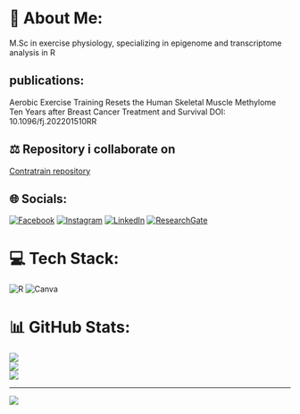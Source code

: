 # 💫 About Me:
M.Sc in exercise physiology, specializing in epigenome and transcriptome analysis in R

## publications:
  Aerobic Exercise Training Resets the Human Skeletal Muscle Methylome Ten Years after Breast Cancer Treatment and Survival
  DOI: 10.1096/fj.202201510RR

## ⚖ Repository i collaborate on
  [Contratrain repository](https://github.com/dhammarstrom/contratrain)


## 🌐 Socials:
  [![Facebook](https://img.shields.io/badge/Facebook-%231877F2.svg?logo=Facebook&logoColor=white)](https://www.facebook.com/max.ullrich.969/) 
  [![Instagram](https://img.shields.io/badge/Instagram-%23E4405F.svg?logo=Instagram&logoColor=white)](https://instagram.com/max.ullrich) 
  [![LinkedIn](https://img.shields.io/badge/LinkedIn-%230077B5.svg?logo=linkedin&logoColor=white)](https://www.linkedin.com/in/maxullrich/) 
  [![ResearchGate](https://img.shields.io/badge/ResearchGate-0cb.svg?logo=ResearchGate&logoColor=white)](https://www.researchgate.net/profile/Max-Ullrich-5)

# 💻 Tech Stack:
  ![R](https://img.shields.io/badge/r-%23276DC3.svg?style=for-the-badge&logo=r&logoColor=white) 
  ![Canva](https://img.shields.io/badge/Canva-%2300C4CC.svg?style=for-the-badge&logo=Canva&logoColor=white)

# 📊 GitHub Stats:
![](https://github-readme-stats.vercel.app/api?username=maxull&theme=blue-green&hide_border=false&include_all_commits=false&count_private=false)<br/>
![](https://github-readme-streak-stats.herokuapp.com/?user=maxull&theme=blue-green&hide_border=false)<br/>
![](https://github-readme-stats.vercel.app/api/top-langs/?username=maxull&theme=blue-green&hide_border=false&include_all_commits=false&count_private=false&layout=compact)

---
[![](https://visitcount.itsvg.in/api?id=maxull&icon=0&color=0)](https://visitcount.itsvg.in)

<!-- Proudly created with GPRM ( https://gprm.itsvg.in ) -->
